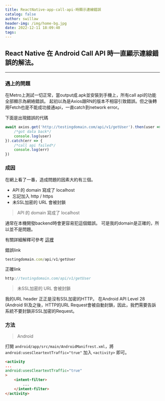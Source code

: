 ```yaml
---
title: ReactNative-app-call-api-時顯示連線錯誤
catalog: false
author: swillaw
header-img: /img/home-bg.jpg
date: 2022-12-11 18:09:40
tags:
---
```


## React Native 在 Android Call API 時一直顯示連線錯誤的解法。
---
### 遇上的問題
在Metro上測試一切正常，當output成.apk並安裝到手機上，所有call api的功能全部顯示為網絡錯誤。
起初以為是Axios跟RN的版本不相容引致錯誤。但之後轉用Fetch也是不能成功接通api，一直catch到network error。

下面是出現錯誤的代碼
```javascript
await axios.get('http://testingdomain.com/api/v1/getUser').then(user => {
    /*got data back*/
    console.log(user)
}).catch(err => {
    /*call api failed*/
    console.log(err)
})
``` 


### 成因
在網上看了一番，造成問題的因素大約有三個。
+ API 的 domain 寫成了 localhost
+ 忘記加入 http / https 
+ 未SSL加密的 URL 會被封鎖

> API 的 domain 寫成了 localhost

通常在本機開發backend時會更容易犯這個錯誤。
可是我的domain是正確的，所以並不是問題。 

有關詳細解釋可參考 [這裡](https://stackoverflow.com/questions/4779963/how-can-i-access-my-localhost-from-my-android-device)

錯誤link 
```javascript
testingdomain.com/api/v1/getUser
```
正確link
```javascript
http://testingdomain.com/api/v1/getUser
```


> 未SSL加密的 URL 會被封鎖

我的URL header 正正是沒有SSL加密的HTTP。
在Android API Level 28 (Android 9)及之後，HTTP的URL Request會被自動封鎖，因此，我們需要告訴系統不要封鎖非SSL加密的Request。


### 方法

> Android

打開 `android/app/src/main/AndroidManifrest.xml`，將 `android:usesCleartextTraffic="true"` 加入 `<activity>` 即可。

```html
<activity
...
android:usesCleartextTraffic="true"
>
    <intent-filter>
        ...
    </intent-filter>
</activity>
```


